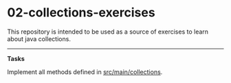 # 02-collections-exercises

This repository is intended to be used as a source of exercises to learn about java collections.

---

__Tasks__

Implement all methods defined in [src/main/collections](src/main/collections).
